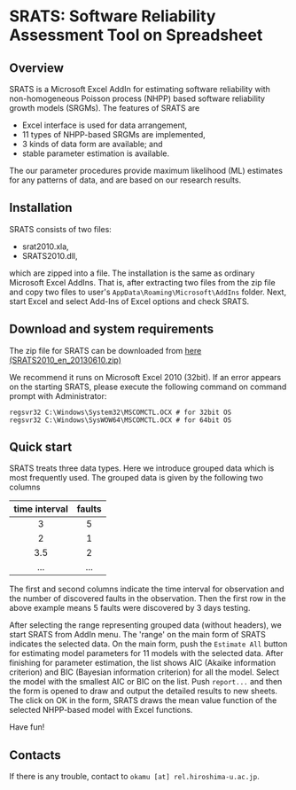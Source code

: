 # SRATS: Software Reliability Assessment Tool on Spreadsheet

## Overview

SRATS is a Microsoft Excel AddIn for estimating software reliability with non-homogeneous Poisson process (NHPP) based software reliability growth models (SRGMs). The features of SRATS are

- Excel interface is used for data arrangement,
- 11 types of NHPP-based SRGMs are implemented,
- 3 kinds of data form are available; and
- stable parameter estimation is available.

The our parameter procedures provide maximum likelihood (ML) estimates for any patterns of data, and are based on our research results.

## Installation

SRATS consists of two files:

- srat2010.xla,
- SRATS2010.dll,

which are zipped into a file. The installation is the same as ordinary Microsoft Excel AddIns. That is, after extracting two files from the zip file and copy two files to user's `AppData\Roaming\Microsoft\AddIns` folder. Next, start Excel and select Add-Ins of Excel options and check SRATS.

## Download and system requirements

The zip file for SRATS can be downloaded from <a href="https://github.com/okamumu/SRATS2010/releases/tag/20130610_32bit_en">here (SRATS2010_en_20130610.zip)</a>

We recommend it runs on Microsoft Excel 2010 (32bit). If an error appears on the starting SRATS, please execute the following command on command prompt with Administrator:

```
regsvr32 C:\Windows\System32\MSCOMCTL.OCX # for 32bit OS
regsvr32 C:\Windows\SysWOW64\MSCOMCTL.OCX # for 64bit OS
```

## Quick start

SRATS treats three data types. Here we introduce grouped data which is most frequently used. The grouped data is given by the following two columns

|time interval|faults|
|:---:|:---:|
|3 | 5 |
|2 |  1|
|3.5|2|
|...|...|

The first and second columns indicate the time interval for observation and the number of discovered faults in the observation. Then the first row in the above example means 5 faults were discovered by 3 days testing.

After selecting the range representing grouped data (without headers), we start SRATS from AddIn menu. The 'range' on the main form of SRATS indicates the selected data. On the main form, push the `Estimate All` button for estimating model parameters for 11 models with the selected data. After finishing for parameter estimation, the list shows AIC (Akaike information criterion) and BIC (Bayesian information criterion) for all the model. Select the model with the smallest AIC or BIC on the list. Push `report...` and then the form is opened to draw and output the detailed results to new sheets. The click on OK in the form, SRATS draws the mean value function of the selected NHPP-based model with Excel functions.

Have fun!

## Contacts

If there is any trouble, contact to `okamu [at] rel.hiroshima-u.ac.jp`.

